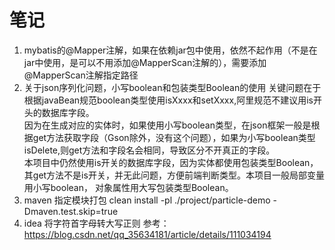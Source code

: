 # 笔记
1. mybatis的@Mapper注解，如果在依赖jar包中使用，依然不起作用（不是在jar中使用，是可以不用添加@MapperScan注解的），需要添加@MapperScan注解指定路径  
2. 关于json序列化问题，小写boolean和包装类型Boolean的使用
   关键问题在于根据javaBean规范boolean类型使用isXxxx和setXxxx,阿里规范不建议用is开头的数据库字段。  
   因为在生成对应的实体时，如果使用小写boolean类型，在json框架一般是根据get方法获取字段（Gson除外，没有这个问题），如果为小写boolean类型isDelete,则get方法和字段名会相同，导致区分不开真正的字段。  
   本项目中仍然使用is开关的数据库字段，因为实体都使用包装类型Boolean，其get方法不是is开关，并无此问题，方便前端判断类型。本项目一般局部变量用小写boolean，
   对象属性用大写包装类型Boolean。
3. maven 指定模块打包 clean install -pl ./project/particle-demo  -Dmaven.test.skip=true
4. idea 将字符首字母转大写正则 参考：https://blog.csdn.net/qq_35634181/article/details/111034194
